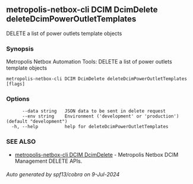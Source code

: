 ## metropolis-netbox-cli DCIM DcimDelete deleteDcimPowerOutletTemplates

DELETE a list of power outlets template objects

### Synopsis


Metropolis Netbox Automation Tools:
  DELETE a list of power outlets template objects

```
metropolis-netbox-cli DCIM DcimDelete deleteDcimPowerOutletTemplates [flags]
```

### Options

```
      --data string   JSON data to be sent in delete request
      --env string    Environment ('development' or 'production') (default "development")
  -h, --help          help for deleteDcimPowerOutletTemplates
```

### SEE ALSO

* [metropolis-netbox-cli DCIM DcimDelete]()	 - Metropolis Netbox DCIM Management DELETE APIs.

###### Auto generated by spf13/cobra on 9-Jul-2024
